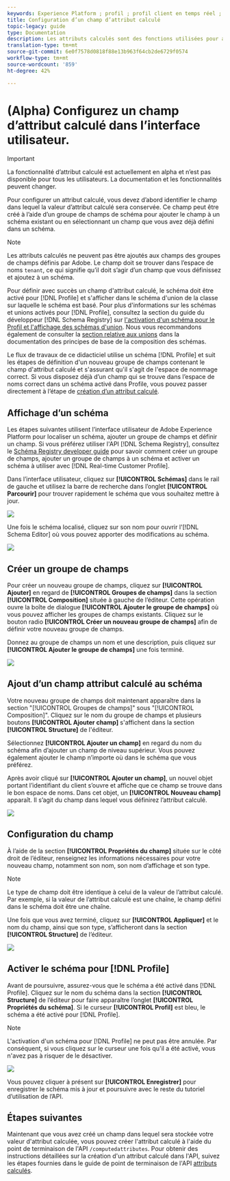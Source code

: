 ```yaml
---
keywords: Experience Platform ; profil ; profil client en temps réel ; dépannage ; API
title: Configuration d’un champ d’attribut calculé
topic-legacy: guide
type: Documentation
description: Les attributs calculés sont des fonctions utilisées pour agrégat des données au niveau du événement en attributs au niveau du profil. Pour configurer un attribut calculé, vous devez d’abord identifier le champ dans lequel la valeur d’attribut calculé sera conservée. Ce champ peut être créé à l’aide d’un groupe de champs de schéma pour ajouter le champ à un schéma existant ou en sélectionnant un champ que vous avez déjà défini dans un schéma.
translation-type: tm+mt
source-git-commit: 6e0f7578d0818f88e13b963f64cb2de6729f0574
workflow-type: tm+mt
source-wordcount: '859'
ht-degree: 42%

---
```



# (Alpha) Configurez un champ d’attribut calculé dans l’interface utilisateur.

>[!IMPORTANT]
>
>La fonctionnalité d’attribut calculé est actuellement en alpha et n’est pas disponible pour tous les utilisateurs. La documentation et les fonctionnalités peuvent changer.

Pour configurer un attribut calculé, vous devez d’abord identifier le champ dans lequel la valeur d’attribut calculé sera conservée. Ce champ peut être créé à l’aide d’un groupe de champs de schéma pour ajouter le champ à un schéma existant ou en sélectionnant un champ que vous avez déjà défini dans un schéma.

>[!NOTE]
>
>Les attributs calculés ne peuvent pas être ajoutés aux champs des groupes de champs définis par Adobe. Le champ doit se trouver dans l’espace de noms `tenant`, ce qui signifie qu’il doit s’agir d’un champ que vous définissez et ajoutez à un schéma.

Pour définir avec succès un champ d&#39;attribut calculé, le schéma doit être activé pour [!DNL Profile] et s&#39;afficher dans le schéma d&#39;union de la classe sur laquelle le schéma est basé. Pour plus d&#39;informations sur les schémas et unions activés pour [!DNL Profile], consultez la section du guide du développeur [!DNL Schema Registry] sur [l&#39;activation d&#39;un schéma pour le Profil et l&#39;affichage des schémas d&#39;union](../../xdm/api/getting-started.md). Nous vous recommandons également de consulter la [section relative aux unions](../../xdm/schema/composition.md) dans la documentation des principes de base de la composition des schémas.

Le flux de travaux de ce didacticiel utilise un schéma [!DNL Profile] et suit les étapes de définition d&#39;un nouveau groupe de champs contenant le champ d&#39;attribut calculé et s&#39;assurant qu&#39;il s&#39;agit de l&#39;espace de nommage correct. Si vous disposez déjà d’un champ qui se trouve dans l’espace de noms correct dans un schéma activé dans Profile, vous pouvez passer directement à l’étape de [création d’un attribut calculé](#create-a-computed-attribute).

## Affichage d’un schéma

Les étapes suivantes utilisent l’interface utilisateur de Adobe Experience Platform pour localiser un schéma, ajouter un groupe de champs et définir un champ. Si vous préférez utiliser l&#39;API [!DNL Schema Registry], consultez le [Schéma Registry developer guide](../../xdm/api/getting-started.md) pour savoir comment créer un groupe de champs, ajouter un groupe de champs à un schéma et activer un schéma à utiliser avec [!DNL Real-time Customer Profile].

Dans l’interface utilisateur, cliquez sur **[!UICONTROL Schémas]** dans le rail de gauche et utilisez la barre de recherche dans l’onglet **[!UICONTROL Parcourir]** pour trouver rapidement le schéma que vous souhaitez mettre à jour.

![](../images/computed-attributes/Schemas-Browse.png)

Une fois le schéma localisé, cliquez sur son nom pour ouvrir l&#39;[!DNL Schema Editor] où vous pouvez apporter des modifications au schéma.

![](../images/computed-attributes/Schema-Editor.png)

## Créer un groupe de champs

Pour créer un nouveau groupe de champs, cliquez sur **[!UICONTROL Ajouter]** en regard de **[!UICONTROL Groupes de champs]** dans la section **[!UICONTROL Composition]** située à gauche de l’éditeur. Cette opération ouvre la boîte de dialogue **[!UICONTROL Ajouter le groupe de champs]** où vous pouvez afficher les groupes de champs existants. Cliquez sur le bouton radio **[!UICONTROL Créer un nouveau groupe de champs]** afin de définir votre nouveau groupe de champs.

Donnez au groupe de champs un nom et une description, puis cliquez sur **[!UICONTROL Ajouter le groupe de champs]** une fois terminé.

![](../images/computed-attributes/Add-field-group.png)

## Ajout d’un champ attribut calculé au schéma

Votre nouveau groupe de champs doit maintenant apparaître dans la section &quot;[!UICONTROL Groupes de champs]&quot; sous &quot;[!UICONTROL Composition]&quot;. Cliquez sur le nom du groupe de champs et plusieurs boutons **[!UICONTROL Ajouter champ]** s&#39;affichent dans la section **[!UICONTROL Structure]** de l&#39;éditeur.

Sélectionnez **[!UICONTROL Ajouter un champ]** en regard du nom du schéma afin d’ajouter un champ de niveau supérieur. Vous pouvez également ajouter le champ n’importe où dans le schéma que vous préférez.

Après avoir cliqué sur **[!UICONTROL Ajouter un champ]**, un nouvel objet portant l’identifiant du client s’ouvre et affiche que ce champ se trouve dans le bon espace de noms. Dans cet objet, un **[!UICONTROL Nouveau champ]** apparaît. Il s’agit du champ dans lequel vous définirez l’attribut calculé.

![](../images/computed-attributes/New-field.png)

## Configuration du champ

À l’aide de la section **[!UICONTROL Propriétés du champ]** située sur le côté droit de l’éditeur, renseignez les informations nécessaires pour votre nouveau champ, notamment son nom, son nom d’affichage et son type.

>[!NOTE]
>
>Le type de champ doit être identique à celui de la valeur de l’attribut calculé. Par exemple, si la valeur de l’attribut calculé est une chaîne, le champ défini dans le schéma doit être une chaîne.

Une fois que vous avez terminé, cliquez sur **[!UICONTROL Appliquer]** et le nom du champ, ainsi que son type, s’afficheront dans la section **[!UICONTROL Structure]** de l’éditeur.

![](../images/computed-attributes/Apply.png)

## Activer le schéma pour [!DNL Profile]

Avant de poursuivre, assurez-vous que le schéma a été activé dans [!DNL Profile]. Cliquez sur le nom du schéma dans la section **[!UICONTROL Structure]** de l’éditeur pour faire apparaître l’onglet **[!UICONTROL Propriétés du schéma]**. Si le curseur **[!UICONTROL Profil]** est bleu, le schéma a été activé pour [!DNL Profile].

>[!NOTE]
>
>L&#39;activation d&#39;un schéma pour [!DNL Profile] ne peut pas être annulée. Par conséquent, si vous cliquez sur le curseur une fois qu&#39;il a été activé, vous n&#39;avez pas à risquer de le désactiver.

![](../images/computed-attributes/Profile.png)

Vous pouvez cliquer à présent sur **[!UICONTROL Enregistrer]** pour enregistrer le schéma mis à jour et poursuivre avec le reste du tutoriel d’utilisation de l’API.

## Étapes suivantes

Maintenant que vous avez créé un champ dans lequel sera stockée votre valeur d&#39;attribut calculée, vous pouvez créer l&#39;attribut calculé à l&#39;aide du point de terminaison de l&#39;API `/computedattributes`. Pour obtenir des instructions détaillées sur la création d&#39;un attribut calculé dans l&#39;API, suivez les étapes fournies dans le guide de point de terminaison de l&#39;API [attributs calculés](ca-api.md).